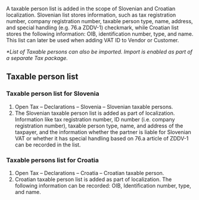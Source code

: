 
 
A taxable person list is added in the scope of Slovenian and Croatian localization. Slovenian list stores information, such as tax registration number, company registration number, taxable person type, name, address, and special handling (e.g. 76.a ZDDV-1) checkmark, while Croatian list stores the following information: OIB, identification number, type, and name. This list can later be used when adding VAT ID to Vendor or Customer. 

_*List of Taxable persons can also be imported. Import is enabled as part of a separate Tax package._

## Taxable person list 

### Taxable person list for Slovenia 

1. Open Tax – Declarations – Slovenia – Slovenian taxable persons.
2. The Slovenian taxable person list is added as part of localization. Information like tax registration number, ID number (i.e. company registration number), taxable person type, name, and address of the taxpayer, and the information whether the partner is liable for Slovenian VAT or whether it has special handling based on 76.a article of ZDDV-1 can be recorded in the list. 

### Taxable persons list for Croatia 

1. Open Tax – Declarations – Croatia – Croatian taxable person.
2. Croatian taxable person list is added as part of localization. The following information can be recorded: OIB, Identification number, type, and name. 



 

 

 

